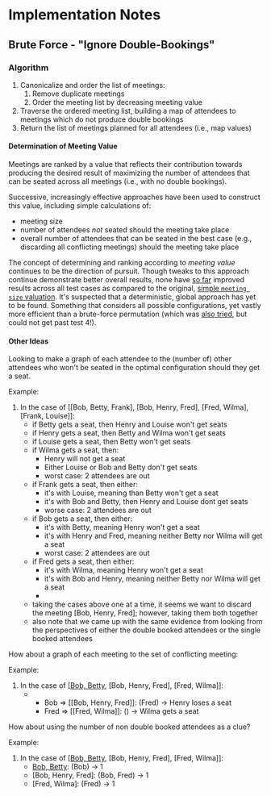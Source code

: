 # Implementation Notes

## Brute Force - "Ignore Double-Bookings"

### Algorithm

1.  Canonicalize and order the list of meetings:
    1. Remove duplicate meetings
    1. Order the meeting list by decreasing meeting value 
1.  Traverse the ordered meeting list, building a map of attendees to meetings
    which do not produce double bookings   
1.  Return the list of meetings planned for all attendees (i.e., map values)

#### Determination of Meeting Value

Meetings are ranked by a value that reflects their contribution towards
producing the desired result of maximizing the number of attendees that
can be seated across all meetings (i.e., with no double bookings).

Successive, increasingly effective approaches have been used to construct
this value, including simple calculations of:

- meeting size
- number of attendees _not_ seated should the meeting take place 
- overall number of attendees that can be seated in the best case
  (e.g., discarding all conflicting meetings) should the meeting take place

The concept of determining and ranking according to _meeting value_
continues to be the direction of pursuit.  Though tweaks to this
approach continue demonstrate better overall results, none have
[so far](./BruteForceIgnoreDoubleBookings9.py) improved results
across all test cases as compared to the original,
[simple `meeting size` valuation](./BruteForceIgnoreDoubleBookings.py).
It's suspected that a deterministic, global approach has yet to be found.
Something that considers all possible configurations, yet vastly more
efficient than a brute-force permutation (which was
[also tried](./BruteForceIgnoreDoubleBookingsPermutations.py),
but could not get past test 4!).

#### Other Ideas

Looking to make a graph of each attendee to the (number of) other attendees
who won't be seated in the optimal configuration should they get a seat.

Example:

1.  In the case of [[Bob, Betty, Frank], [Bob, Henry, Fred], [Fred, Wilma], [Frank, Louise]]:
    - if Betty gets a seat, then Henry and Louise won't get seats
    - if Henry gets a seat, then Betty and Wilma won't get seats
    - if Louise gets a seat, then Betty won't get seats
    - if Wilma gets a seat, then:
        - Henry will not get a seat
        - Either Louise or Bob and Betty don't get seats
        - worst case: 2 attendees are out
    - if Frank gets a seat, then either:
        - it's with Louise, meaning than Betty won't get a seat
        - it's with Bob and Betty, then Henry and Louise dont get seats
        - worse case: 2 attendees are out
    - if Bob gets a seat, then either:
        - it's with Betty, meaning Henry won't get a seat
        - it's with Henry and Fred, meaning neither Betty nor Wilma will get a seat
        - worst case: 2 attendees are out
    - if Fred gets a seat, then either:
        - it's with Wilma, meaning Henry won't get a seat
        - it's with Bob and Henry, meaning neither Betty nor Wilma will get a seat
        -         
    - taking the cases above one at a time, it seems we want to discard the meeting
        [Bob, Henry, Fred]; however, taking them both together 
    - also note that we came up with the same evidence from looking from the perspectives
        of either the double booked attendees or the single booked attendees 

How about a graph of each meeting to the set of conflicting meeting:

Example:

1.  In the case of [[Bob, Betty], [Bob, Henry, Fred], [Fred, Wilma]]:
    - [Bob, Betty]: (Bob)
        - Bob => [[Bob, Henry, Fred]]: (Fred) -> Henry loses a seat
        - Fred => [[Fred, Wilma]]: () -> Wilma gets a seat

How about using the number of non double booked attendees as a clue?

Example:

1.  In the case of [[Bob, Betty], [Bob, Henry, Fred], [Fred, Wilma]]:
    - [Bob, Betty]: (Bob) -> 1
    - [Bob, Henry, Fred]: (Bob, Fred) -> 1
    - [Fred, Wilma]: (Fred) -> 1
